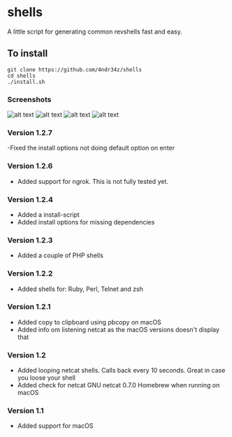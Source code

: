 # shells
A little script for generating common revshells fast and easy. 

## To install
	git clone https://github.com/4ndr34z/shells
	cd shells
	./install.sh


### Screenshots

![alt text](https://github.com/4ndr34z/shells/blob/main/screenshots/ShellsMacOS127.png?raw=true)
![alt text](https://github.com/4ndr34z/shells/blob/main/screenshots/shells2.png?raw=true)
![alt text](https://github.com/4ndr34z/shells/blob/main/screenshots/shells3.png?raw=true)
![alt text](https://github.com/4ndr34z/shells/blob/main/screenshots/shells4.png?raw=true)

### Version 1.2.7
-Fixed the install options not doing default option on enter

### Version 1.2.6
- Added support for ngrok. This is not fully tested yet.

### Version 1.2.4
- Added a install-script
- Added install options for missing dependencies

### Version 1.2.3
- Added a couple of PHP shells

### Version 1.2.2
- Added shells for: Ruby, Perl, Telnet and zsh

### Version 1.2.1
- Added copy to clipboard using pbcopy on macOS
- Added info om listening netcat as the macOS versions doesn't display that

### Version 1.2
- Added looping netcat shells. Calls back every 10 seconds. Great in case you loose your shell
- Added check for netcat GNU netcat 0.7.0 Homebrew when running on macOS

### Version 1.1
- Added support for macOS

